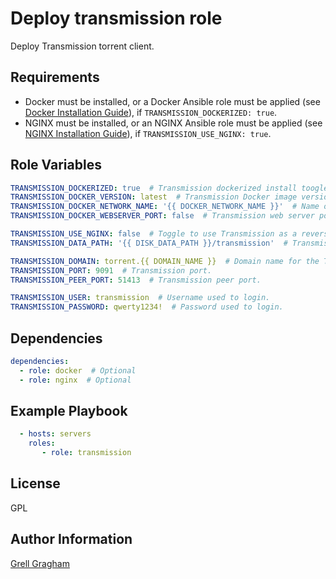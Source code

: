 Deploy transmission role
=========

Deploy Transmission torrent client.

Requirements
------------

- Docker must be installed, or a Docker Ansible role must be applied (see [Docker Installation Guide](https://docs.docker.com/engine/install/)), if `TRANSMISSION_DOCKERIZED: true`.
- NGINX must be installed, or an NGINX Ansible role must be applied (see [NGINX Installation Guide](https://nginx.org/en/docs/install.html)), if `TRANSMISSION_USE_NGINX: true`.

Role Variables
--------------

```yml
TRANSMISSION_DOCKERIZED: true  # Transmission dockerized install toogle.
TRANSMISSION_DOCKER_VERSION: latest  # Transmission Docker image version.
TRANSMISSION_DOCKER_NETWORK_NAME: '{{ DOCKER_NETWORK_NAME }}'  # Name of the Docker network.
TRANSMISSION_DOCKER_WEBSERVER_PORT: false  # Transmission web server port configuration (set to false to disable, or specify a port number).

TRANSMISSION_USE_NGINX: false  # Toggle to use Transmission as a reverse proxy for Gitea.
TRANSMISSION_DATA_PATH: '{{ DISK_DATA_PATH }}/transmission'  # Transmission data directory path.

TRANSMISSION_DOMAIN: torrent.{{ DOMAIN_NAME }}  # Domain name for the Transmission service.
TRANSMISSION_PORT: 9091  # Transmission port.
TRANSMISSION_PEER_PORT: 51413  # Transmission peer port.

TRANSMISSION_USER: transmission  # Username used to login.
TRANSMISSION_PASSWORD: qwerty1234!  # Password used to login.
```

Dependencies
------------

```yml
dependencies:
  - role: docker  # Optional
  - role: nginx  # Optional
```

Example Playbook
----------------

```yml
  - hosts: servers
    roles:
       - role: transmission
```

License
-------

GPL

Author Information
------------------

[Grell Gragham](https://github.com/ggragham)
